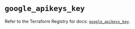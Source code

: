 # `google_apikeys_key`

Refer to the Terraform Registry for docs: [`google_apikeys_key`](https://registry.terraform.io/providers/hashicorp/google/6.25.0/docs/resources/apikeys_key).
